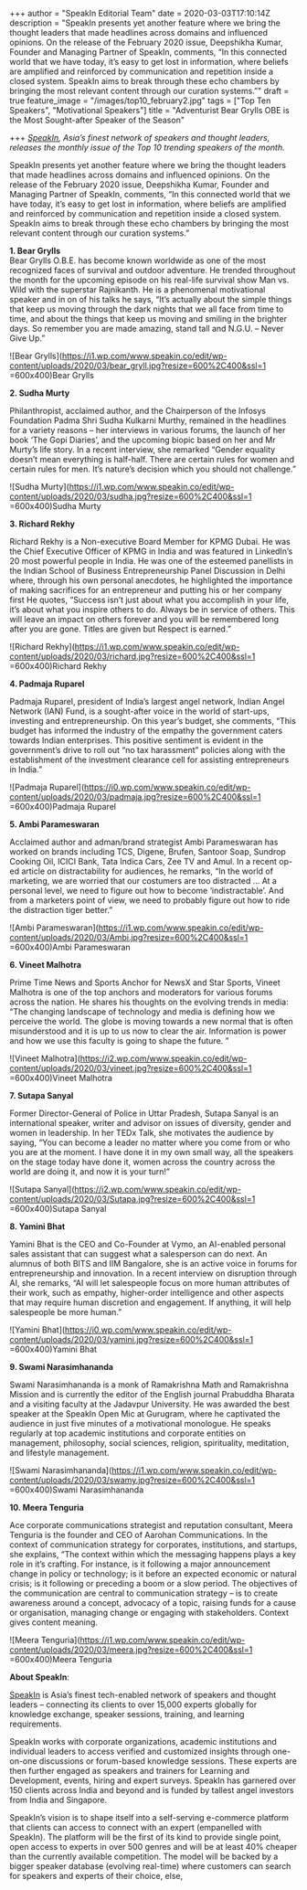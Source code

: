 +++
author = "SpeakIn Editorial Team"
date = 2020-03-03T17:10:14Z
description = "SpeakIn presents yet another feature where we bring the thought leaders that made headlines across domains and influenced opinions. On the release of the February 2020 issue, Deepshikha Kumar, Founder and Managing Partner of SpeakIn, comments, “In this connected world that we have today, it’s easy to get lost in information, where beliefs are amplified and reinforced by communication and repetition inside a closed system. SpeakIn aims to break through these echo chambers by bringing the most relevant content through our curation systems.”"
draft = true
feature_image = "/images/top10_february2.jpg"
tags = ["Top Ten Speakers", "Motivational Speakers"]
title = "Adventurist Bear Grylls OBE is the Most Sought-after Speaker of the Season"

+++
[_SpeakIn_](https://www.speakin.co/)_, Asia’s finest network of speakers and thought leaders, releases the monthly issue of the Top 10 trending speakers of the month._

SpeakIn presents yet another feature where we bring the thought leaders that made headlines across domains and influenced opinions. On the release of the February 2020 issue, Deepshikha Kumar, Founder and Managing Partner of SpeakIn, comments, “In this connected world that we have today, it’s easy to get lost in information, where beliefs are amplified and reinforced by communication and repetition inside a closed system. SpeakIn aims to break through these echo chambers by bringing the most relevant content through our curation systems.”

**1. Bear Grylls**  
Bear Grylls O.B.E. has become known worldwide as one of the most recognized faces of survival and outdoor adventure. He trended throughout the month for the upcoming episode on his real-life survival show Man vs. Wild with the superstar Rajnikanth. He is a phenomenal motivational speaker and in on of his talks he says, “It’s actually about the simple things that keep us moving through the dark nights that we all face from time to time, and about the things that keep us moving and smiling in the brighter days. So remember you are made amazing, stand tall and N.G.U. – Never Give Up.”

![Bear Grylls](https://i1.wp.com/www.speakin.co/edit/wp-content/uploads/2020/03/bear_gryll.jpg?resize=600%2C400&ssl=1 =600x400)Bear Grylls

**2. Sudha Murty**

Philanthropist, acclaimed author, and the Chairperson of the Infosys Foundation Padma Shri Sudha Kulkarni Murthy, remained in the headlines for a variety reasons – her interviews in various forums, the launch of her book ‘The Gopi Diaries’, and the upcoming biopic based on her and Mr Murty’s life story. In a recent interview, she remarked “Gender equality doesn’t mean everything is half-half. There are certain rules for women and certain rules for men. It’s nature’s decision which you should not challenge.”

![Sudha Murty](https://i1.wp.com/www.speakin.co/edit/wp-content/uploads/2020/03/sudha.jpg?resize=600%2C400&ssl=1 =600x400)Sudha Murty

**3. Richard Rekhy**

Richard Rekhy is a Non-executive Board Member for KPMG Dubai. He was the Chief Executive Officer of KPMG in India and was featured in LinkedIn’s 20 most powerful people in India. He was one of the esteemed panellists in the Indian School of Business Entrepreneurship Panel Discussion in Delhi where, through his own personal anecdotes, he highlighted the importance of making sacrifices for an entrepreneur and putting his or her company first He quotes, “Success isn’t just about what you accomplish in your life, it’s about what you inspire others to do. Always be in service of others. This will leave an impact on others forever and you will be remembered long after you are gone. Titles are given but Respect is earned.”

![Richard Rekhy](https://i1.wp.com/www.speakin.co/edit/wp-content/uploads/2020/03/richard.jpg?resize=600%2C400&ssl=1 =600x400)Richard Rekhy

**4. Padmaja Ruparel**

Padmaja Ruparel, president of India’s largest angel network, Indian Angel Network (IAN) Fund, is a sought-after voice in the world of start-ups, investing and entrepreneurship. On this year’s budget, she comments, “This budget has informed the industry of the empathy the government caters towards Indian enterprises. This positive sentiment is evident in the government’s drive to roll out “no tax harassment” policies along with the establishment of the investment clearance cell for assisting entrepreneurs in India.”

![Padmaja Ruparel](https://i0.wp.com/www.speakin.co/edit/wp-content/uploads/2020/03/padmaja.jpg?resize=600%2C400&ssl=1 =600x400)Padmaja Ruparel

**5. Ambi Parameswaran**

Acclaimed author and adman/brand strategist Ambi Parameswaran has worked on brands including TCS, Digene, Brufen, Santoor Soap, Sundrop Cooking Oil, ICICI Bank, Tata Indica Cars, Zee TV and Amul. In a recent op-ed article on distractability for audiences, he remarks, “In the world of marketing, we are worried that our costumers are too distracted … At a personal level, we need to figure out how to become ‘indistractable’. And from a marketers point of view, we need to probably figure out how to ride the distraction tiger better.”

![Ambi Parameswaran](https://i1.wp.com/www.speakin.co/edit/wp-content/uploads/2020/03/Ambi.jpg?resize=600%2C400&ssl=1 =600x400)Ambi Parameswaran

**6. Vineet Malhotra**

Prime Time News and Sports Anchor for NewsX and Star Sports, Vineet Malhotra is one of the top anchors and moderators for various forums across the nation. He shares his thoughts on the evolving trends in media: “The changing landscape of technology and media is defining how we perceive the world. The globe is moving towards a new normal that is often misunderstood and it is up to us now to clear the air. Information is power and how we use this faculty is going to shape the future. ”

![Vineet Malhotra](https://i2.wp.com/www.speakin.co/edit/wp-content/uploads/2020/03/vineet.jpg?resize=600%2C400&ssl=1 =600x400)Vineet Malhotra

**7. Sutapa Sanyal**

Former Director-General of Police in Uttar Pradesh, Sutapa Sanyal is an international speaker, writer and advisor on issues of diversity, gender and women in leadership. In her TEDx Talk, she motivates the audience by saying, “You can become a leader no matter where you come from or who you are at the moment. I have done it in my own small way, all the speakers on the stage today have done it, women across the country across the world are doing it, and now it is your turn!”

![Sutapa Sanyal](https://i2.wp.com/www.speakin.co/edit/wp-content/uploads/2020/03/Sutapa.jpg?resize=600%2C400&ssl=1 =600x400)Sutapa Sanyal

**8. Yamini Bhat**

Yamini Bhat is the CEO and Co-Founder at Vymo, an AI-enabled personal sales assistant that can suggest what a salesperson can do next. An alumnus of both BITS and IIM Bangalore, she is an active voice in forums for entrepreneurship and innovation. In a recent interview on disruption through AI, she remarks, “AI will let salespeople focus on more human attributes of their work, such as empathy, higher-order intelligence and other aspects that may require human discretion and engagement. If anything, it will help salespeople be more human.”

![Yamini Bhat](https://i0.wp.com/www.speakin.co/edit/wp-content/uploads/2020/03/yamini.jpg?resize=600%2C400&ssl=1 =600x400)Yamini Bhat

**9. Swami Narasimhananda**

Swami Narasimhananda is a monk of Ramakrishna Math and Ramakrishna Mission and is currently the editor of the English journal Prabuddha Bharata and a visiting faculty at the Jadavpur University. He was awarded the best speaker at the SpeakIn Open Mic at Gurugram, where he captivated the audience in just five minutes of a motivational monologue. He speaks regularly at top academic institutions and corporate entities on management, philosophy, social sciences, religion, spirituality, meditation, and lifestyle management.

![Swami Narasimhananda](https://i1.wp.com/www.speakin.co/edit/wp-content/uploads/2020/03/swamy.jpg?resize=600%2C400&ssl=1 =600x400)Swami Narasimhananda

**10. Meera Tenguria**

Ace corporate communications strategist and reputation consultant, Meera Tenguria is the founder and CEO of Aarohan Communications. In the context of communication strategy for corporates, institutions, and startups, she explains, “The context within which the messaging happens plays a key role in it’s crafting. For instance, is it following a major announcement change in policy or technology; is it before an expected economic or natural crisis; is it following or preceding a boom or a slow period. The objectives of the communication are central to communication strategy – is to create awareness around a concept, advocacy of a topic, raising funds for a cause or organisation, managing change or engaging with stakeholders. Context gives content meaning.

![Meera Tenguria](https://i1.wp.com/www.speakin.co/edit/wp-content/uploads/2020/03/meera.jpg?resize=600%2C400&ssl=1 =600x400)Meera Tenguria

**About SpeakIn**:

[SpeakIn](https://www.speakin.co/) is Asia’s finest tech-enabled network of speakers and thought leaders – connecting its clients to over 15,000 experts globally for knowledge exchange, speaker sessions, training, and learning requirements.

SpeakIn works with corporate organizations, academic institutions and individual leaders to access verified and customized insights through one-on-one discussions or forum-based knowledge sessions. These experts are then further engaged as speakers and trainers for Learning and Development, events, hiring and expert surveys. SpeakIn has garnered over 150 clients across India and beyond and is funded by tallest angel investors from India and Singapore.

SpeakIn’s vision is to shape itself into a self-serving e-commerce platform that clients can access to connect with an expert (empanelled with SpeakIn). The platform will be the first of its kind to provide single point, open access to experts in over 500 genres and will be at least 40% cheaper than the currently available competition. The model will be backed by a bigger speaker database (evolving real-time) where customers can search for speakers and experts of their choice, else,